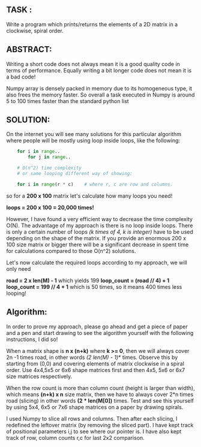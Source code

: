 ## TASK :
    
Write a program which prints/returns the elements of a 2D matrix in a clockwise, spiral order.


## ABSTRACT:

Writing a short code does not always mean it is a good quality code in terms of performance. 
Equally writing a bit longer code does not mean it is a bad code!

Numpy array is densely packed in memory due to its homogeneous type, it also frees the memory faster. 
So overall a task executed in Numpy is around 5 to 100 times faster than the standard python list


## SOLUTION:

On the internet you will see many solutions for this particular algorithm where people will be mostly 
using loop inside loops, like the following:

```python
    for i in range..
        for j in range..

    # O(n^2) time complexity
    # or same looping different way of showing:

    for i in range(r * c)    # where r, c are row and columns.
```

so for a **200 x 100** matrix let's calculate how many loops you need! 

**loops = 200 x 100 = 20,000 times!**

However, I have found a very efficient way to decrease the time complexity O(N).
The advantage of my approach is there is no loop inside loops. There is only a certain number
of loops *(k times of 4, k is integer)* have to be used depending on the shape of the matrix.
If you provide an enormous 200 x 100 size matrix or bigger there will be a significant 
decrease in spent time for calculations compared to those O(n^2) solutions.

Let's now calculate the required loops according to my approach, we will only need 

**road = 2 x len(M) - 1**            which yields 199
**loop_count = (road // 4) + 1**
**loop_count = 199 // 4  + 1**       which is 50 times, so it means 400 times less looping!


## Algorithm:

In order to prove my approach, please go ahead and get a piece of paper and a pen 
and start drawing to see the algorithm yourself with the following instructions, I did so!

When a matrix shape is **n x (n+k)** where **k >= 0**, then we will always cover 2n -1 times road, 
in other words **(2* len(M) - 1)** times. 
Observe this by starting from (0,0) and covering elements of matrix clockwise in a spiral order.
Use 4x4,5x5 or 6x6 shape matrices first and then 4x5, 5x6 or 6x7 size matrices respectively.

When the row count is more than column count (height is larger than width), which means **(n+k) x n** size matrix, 
then we have to always cover 2*n times road (slicing) in other words **(2 * len(M[0])** times. 
Test and see this yourself by using 5x4, 6x5 or 7x6 shape matrices on a paper by drawing spirals.

I used Numpy to slice all rows and columns. Then after each slicing, 
I redefined the leftover matrix (by removing the sliced part). 
I have kept track of positional parameters i,j to see where our pointer is. 
I have also kept track of row, column counts r,c for last 2x2 comparison.
